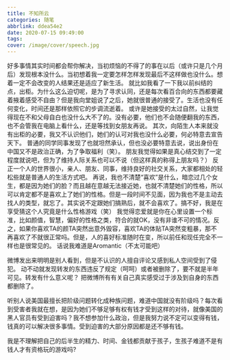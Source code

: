 ```yaml
---
title: 不知所云
categories: 随笔
abbrlink: ddea54e2
date: 2020-07-15 09:49:00
tags:
cover: /image/cover/speech.jpg
---
```

好多事情其实时间都会帮你解决，当初烦恼的不得了的事在以后（或许只是几个月后）发现根本没什么。当初想着我一定要怎样怎样发现最后不这样做也没什么。想着一定不会改变的人结果还是适应了新生活。
就比如我看了一下我以前纠结的点，出柜。为什么这么迫切呢，是为了寻求认同，还是每次看百合向的东西都要藏着掖着感受不自由？但是我向堂姐说了之后，她就很普通的接受了。生活也没有任何变化，时间还是那样依照它的步调流逝着。
或许是她接受的太过自然，让我觉得现在不和父母自白也没什么大不了的。没有必要，他们也不会随便翻我的东西，也不会管我在电脑上看什么，还是等找到女朋友再说。
其次，向陌生人本来就没有出柜的必要，我又不认识他们，她们的认可对我也没什么必要，何必特意去宣告天下。
普通的同学同事发现了也就坦然承认，但也没必要特意去说，说出身份在中国又不是政治正确，为了争取福利（笑）。
朋友我觉得如果是真心结交到了一定程度就说吧，但为了维持人际关系也可以不说（但这样真的称得上朋友吗？）
反正一个人的世界很小，亲人、朋友、同事，维持良好的社交关系，大家都相处的轻松些就是普通人的生活方式吧。
再说，我也不清楚“喜欢”是什么，暗恋过几个女生，都是因为她们的脸？而且越在意越无法接近她，也就不清楚她们的性格，所以可以肯定都不是喜欢上了她们的性格。但是一段时间不见面，因为我也不是主动去找人的类型，就忘了。其实说不定跟她们搞熟后，就不会喜欢了。搞不好，我是在享受猜这个人究竟是什么性格游戏（笑）
我觉得恋爱就是你在心里设置一个标准，比如颜值，智慧，偏好的性格之类，符合的就OK，没有非谁不可的情况。反之，如果你喜欢TA的颜TA突然出意外毁容，喜欢TA的体贴TA突然变粗暴，那不再喜欢了不就很正常吗。但是，人的喜好标准随时在变，所以前任和现任完全不一样也是很常见的。
话说我难道是Aromantic（不太可能吧）

微博发出来明明是别人看到，但是不认识的人擅自评论又感到私人空间受到了侵犯。
动不动就发现转发的东西违反了规定（呵呵）或者被删除了，要不就是半年可见。转发有什么意义呢？
把微博所有有关自己真实感受过于涉及到自身的东西都删除了。

听别人说美国最擅长把阶级问题转化成种族问题，难道中国就没有阶级吗？每次看到受害者我就在想，是因为她们不够足够有权有钱才受到这样的对待，就像美国的黑人官员有受到迫害吗？我不想参加什么政治，但是我努力说不定可以变得有钱，钱真的可以解决很多事情。受到迫害的大部分原因都是还不够有钱。

我是不理解把自己的后半生的精力、时间、金钱都贡献于孩子，生孩子难道不是有钱人才有资格玩的游戏吗?
